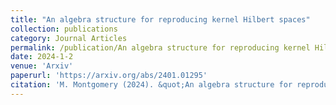 ```yaml
---
title: "An algebra structure for reproducing kernel Hilbert spaces"
collection: publications
category: Journal Articles
permalink: /publication/An algebra structure for reproducing kernel Hilbert spaces
date: 2024-1-2
venue: 'Arxiv'
paperurl: 'https://arxiv.org/abs/2401.01295'
citation: 'M. Montgomery (2024). &quot;An algebra structure for reproducing kernel Hilbert spaces.&quot; <i>arxiv</i>.'
---
```

